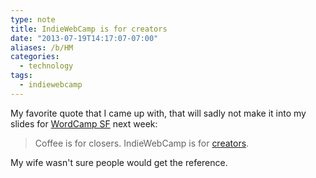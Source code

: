 ```yaml
---
type: note
title: IndieWebCamp is for creators
date: "2013-07-19T14:17:07-07:00"
aliases: /b/HM
categories:
  - technology
tags:
  - indiewebcamp
---
```


My favorite quote that I came up with, that will sadly not make it into my slides for [WordCamp
SF](http://2013.sf.wordcamp.org/) next week:

> Coffee is for closers. IndieWebCamp is for [creators](https://indieweb.org/creator).

My wife wasn't sure people would get the reference.
